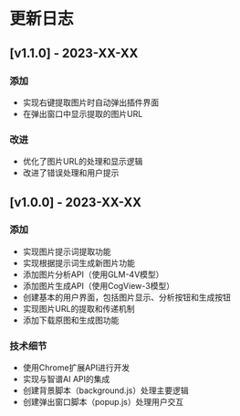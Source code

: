 # 更新日志

## [v1.1.0] - 2023-XX-XX

### 添加
- 实现右键提取图片时自动弹出插件界面
- 在弹出窗口中显示提取的图片URL

### 改进
- 优化了图片URL的处理和显示逻辑
- 改进了错误处理和用户提示

## [v1.0.0] - 2023-XX-XX

### 添加
- 实现图片提示词提取功能
- 实现根据提示词生成新图片功能
- 添加图片分析API（使用GLM-4V模型）
- 添加图片生成API（使用CogView-3模型）
- 创建基本的用户界面，包括图片显示、分析按钮和生成按钮
- 实现图片URL的提取和传递机制
- 添加下载原图和生成图功能

### 技术细节
- 使用Chrome扩展API进行开发
- 实现与智谱AI API的集成
- 创建背景脚本（background.js）处理主要逻辑
- 创建弹出窗口脚本（popup.js）处理用户交互